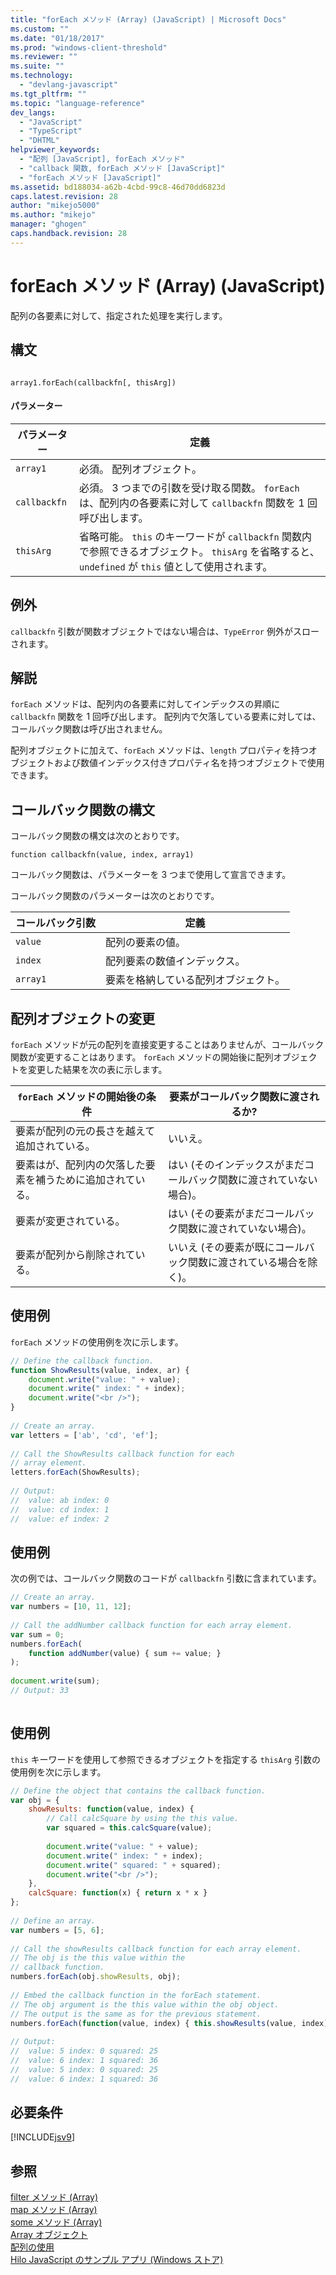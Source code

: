 ```yaml
---
title: "forEach メソッド (Array) (JavaScript) | Microsoft Docs"
ms.custom: ""
ms.date: "01/18/2017"
ms.prod: "windows-client-threshold"
ms.reviewer: ""
ms.suite: ""
ms.technology: 
  - "devlang-javascript"
ms.tgt_pltfrm: ""
ms.topic: "language-reference"
dev_langs: 
  - "JavaScript"
  - "TypeScript"
  - "DHTML"
helpviewer_keywords: 
  - "配列 [JavaScript], forEach メソッド"
  - "callback 関数, forEach メソッド [JavaScript]"
  - "forEach メソッド [JavaScript]"
ms.assetid: bd188034-a62b-4cbd-99c8-46d70dd6823d
caps.latest.revision: 28
author: "mikejo5000"
ms.author: "mikejo"
manager: "ghogen"
caps.handback.revision: 28
---
```

# forEach メソッド (Array) (JavaScript)
配列の各要素に対して、指定された処理を実行します。  
  
## 構文  
  
```  
  
array1.forEach(callbackfn[, thisArg])  
```  
  
#### パラメーター  
  
|パラメーター|定義|  
|------------|--------|  
|`array1`|必須。  配列オブジェクト。|  
|`callbackfn`|必須。  3 つまでの引数を受け取る関数。  `forEach` は、配列内の各要素に対して `callbackfn` 関数を 1 回呼び出します。|  
|`thisArg`|省略可能。  `this` のキーワードが `callbackfn` 関数内で参照できるオブジェクト。  `thisArg` を省略すると、`undefined` が `this` 値として使用されます。|  
  
## 例外  
 `callbackfn` 引数が関数オブジェクトではない場合は、`TypeError` 例外がスローされます。  
  
## 解説  
 `forEach` メソッドは、配列内の各要素に対してインデックスの昇順に `callbackfn` 関数を 1 回呼び出します。  配列内で欠落している要素に対しては、コールバック関数は呼び出されません。  
  
 配列オブジェクトに加えて、`forEach` メソッドは、`length` プロパティを持つオブジェクトおよび数値インデックス付きプロパティ名を持つオブジェクトで使用できます。  
  
## コールバック関数の構文  
 コールバック関数の構文は次のとおりです。  
  
 `function callbackfn(value, index, array1)`  
  
 コールバック関数は、パラメーターを 3 つまで使用して宣言できます。  
  
 コールバック関数のパラメーターは次のとおりです。  
  
|コールバック引数|定義|  
|--------------|--------|  
|`value`|配列の要素の値。|  
|`index`|配列要素の数値インデックス。|  
|`array1`|要素を格納している配列オブジェクト。|  
  
## 配列オブジェクトの変更  
 `forEach` メソッドが元の配列を直接変更することはありませんが、コールバック関数が変更することはあります。  `forEach` メソッドの開始後に配列オブジェクトを変更した結果を次の表に示します。  
  
|`forEach` メソッドの開始後の条件|要素がコールバック関数に渡されるか?|  
|---------------------------|------------------------|  
|要素が配列の元の長さを越えて追加されている。|いいえ。|  
|要素はが、配列内の欠落した要素を補うために追加されている。|はい \(そのインデックスがまだコールバック関数に渡されていない場合\)。|  
|要素が変更されている。|はい \(その要素がまだコールバック関数に渡されていない場合\)。|  
|要素が配列から削除されている。|いいえ \(その要素が既にコールバック関数に渡されている場合を除く\)。|  
  
## 使用例  
 `forEach` メソッドの使用例を次に示します。  
  
```javascript  
// Define the callback function.  
function ShowResults(value, index, ar) {  
    document.write("value: " + value);  
    document.write(" index: " + index);  
    document.write("<br />");  
}  
  
// Create an array.  
var letters = ['ab', 'cd', 'ef'];  
  
// Call the ShowResults callback function for each  
// array element.  
letters.forEach(ShowResults);  
  
// Output:  
//  value: ab index: 0   
//  value: cd index: 1   
//  value: ef index: 2   
```  
  
## 使用例  
 次の例では、コールバック関数のコードが `callbackfn` 引数に含まれています。  
  
```javascript  
// Create an array.  
var numbers = [10, 11, 12];  
  
// Call the addNumber callback function for each array element.  
var sum = 0;  
numbers.forEach(  
    function addNumber(value) { sum += value; }  
);  
  
document.write(sum);  
// Output: 33  
  
```  
  
## 使用例  
 `this` キーワードを使用して参照できるオブジェクトを指定する `thisArg` 引数の使用例を次に示します。  
  
```javascript  
// Define the object that contains the callback function.  
var obj = {  
    showResults: function(value, index) {  
        // Call calcSquare by using the this value.  
        var squared = this.calcSquare(value);  
  
        document.write("value: " + value);  
        document.write(" index: " + index);  
        document.write(" squared: " + squared);  
        document.write("<br />");  
    },  
    calcSquare: function(x) { return x * x }  
};  
  
// Define an array.  
var numbers = [5, 6];  
  
// Call the showResults callback function for each array element.  
// The obj is the this value within the   
// callback function.  
numbers.forEach(obj.showResults, obj);  
  
// Embed the callback function in the forEach statement.  
// The obj argument is the this value within the obj object.  
// The output is the same as for the previous statement.  
numbers.forEach(function(value, index) { this.showResults(value, index) }, obj);  
  
// Output:  
//  value: 5 index: 0 squared: 25  
//  value: 6 index: 1 squared: 36  
//  value: 5 index: 0 squared: 25  
//  value: 6 index: 1 squared: 36  
```  
  
## 必要条件  
 [!INCLUDE[jsv9](../../javascript/includes/jsv9-md.md)]  
  
## 参照  
 [filter メソッド \(Array\)](../../javascript/reference/filter-method-array-javascript.md)   
 [map メソッド \(Array\)](../../javascript/reference/map-method-array-javascript.md)   
 [some メソッド \(Array\)](../../javascript/reference/some-method-array-javascript.md)   
 [Array オブジェクト](../../javascript/reference/array-object-javascript.md)   
 [配列の使用](../../javascript/advanced/using-arrays-javascript.md)   
 [Hilo JavaScript のサンプル アプリ \(Windows ストア\)](http://hilojs.codeplex.com/SourceControl/latest)